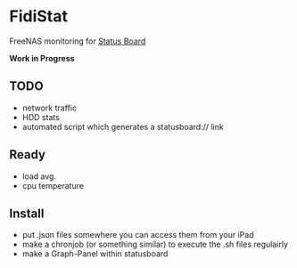 FidiStat
========

FreeNAS monitoring for [Status Board](http://www.panic.com/statusboard/)

**Work in Progress**

TODO
----
* network traffic
* HDD stats
* automated script which generates a statusboard:// link

Ready
-----
* load avg.
* cpu temperature

Install
------
* put .json files somewhere you can access them from your iPad
* make a chronjob (or something similar) to execute the .sh files regulairly
* make a Graph-Panel within statusboard
